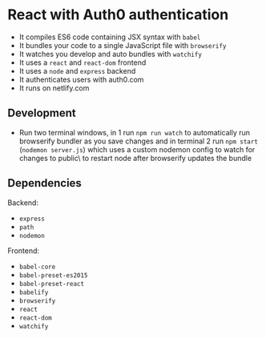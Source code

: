 # React with Auth0 authentication

* It compiles ES6 code containing JSX syntax with `babel`
* It bundles your code to a single JavaScript file with `browserify`
* It watches you develop and auto bundles with `watchify`
* It uses a `react` and `react-dom` frontend
* It uses a `node` and `express` backend
* It authenticates users with auth0.com
* It runs on netlify.com

## Development
* Run two terminal windows, in 1 run `npm run watch` to automatically run browserify bundler as you save changes and in terminal 2 run `npm start` (`nodemon server.js`) which uses a custom nodemon config to watch for changes to public\ to restart node after browserify updates the bundle

## Dependencies

Backend:
* `express`
* `path`
* `nodemon`

Frontend:
* `babel-core`
* `babel-preset-es2015`
* `babel-preset-react`
* `babelify`
* `browserify`
* `react`
* `react-dom`
* `watchify`